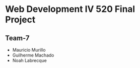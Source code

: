# Web Development IV 520 Final Project

## Team-7

 - Mauricio Murillo
 - Guilherme Machado
 - Noah Labrecque